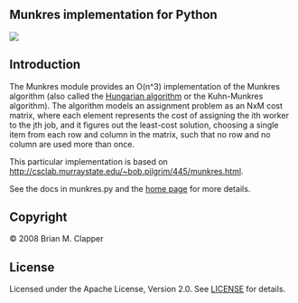 Munkres implementation for Python
---------------------------------

<a href="https://pypi.python.org/pypi/munkres" target="_blank">
<img src="https://img.shields.io/pypi/v/munkres.png">
</a>

## Introduction

The Munkres module provides an O(n^3) implementation of the Munkres algorithm
(also called the [Hungarian algorithm][] or the Kuhn-Munkres algorithm).
The algorithm models an assignment problem as an NxM cost matrix, where
each element represents the cost of assigning the ith worker to the jth
job, and it figures out the least-cost solution, choosing a single item
from each row and column in the matrix, such that no row and no column are
used more than once.

This particular implementation is based on 
<http://csclab.murraystate.edu/~bob.pilgrim/445/munkres.html>.

[Hungarian algorithm]: http://en.wikipedia.org/wiki/Hungarian_algorithm

See the docs in munkres.py and the [home page][] for more details.

[home page]: http://software.clapper.org/munkres/

## Copyright

&copy; 2008 Brian M. Clapper

## License

Licensed under the Apache License, Version 2.0. See
[LICENSE](LICENSE.md) for details.
